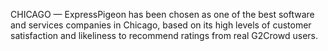 CHICAGO — ExpressPigeon has been chosen as one of the best software and services companies in Chicago, 
based on its high levels of customer satisfaction and likeliness to recommend ratings from real G2Crowd users. 
